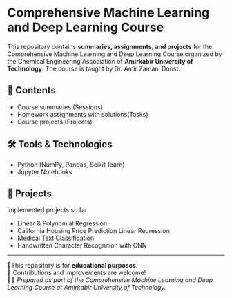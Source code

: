 # Comprehensive Machine Learning and Deep Learning Course  
This repository contains **summaries, assignments, and projects** for the Comprehensive Machine Learning and Deep Learning Course organized by the Chemical Engineering Association of **Amirkabir University of Technology**. The course is taught by Dr. Amir Zamani Doost.

## 📑 Contents
- Course summaries (Sessions)  
- Homework assignments with solutions(Tasks)  
- Course projects (Projects)  

## 🛠️ Tools & Technologies
- Python (NumPy, Pandas, Scikit-learn)  
- Jupyter Notebooks

## 🚀 Projects
Implemented projects so far:
- Linear & Polynomial Regression
- California Housing Price Prediction Linear Regression
- Medical Text Classification
- Handwritten Character Recognition with CNN
---

 🎯This repository is for **educational purposes**.  
 📂 Contributions and improvements are welcome!  
 👨‍🎓 *Prepared as part of the Comprehensive Machine Learning and Deep Learning Course at Amirkabir University of Technology.*  
